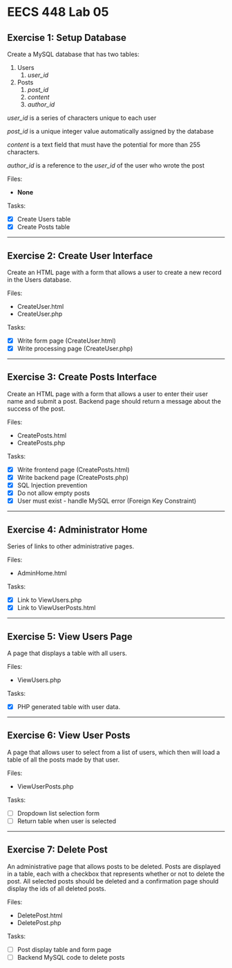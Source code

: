 # EECS 448 Lab 05

## Exercise 1: Setup Database

Create a MySQL database that has two tables:

1. Users
    1. _user\_id_
1. Posts
    1. _post\_id_
    1. _content_
    1. _author\_id_
  
_user\_id_ is a series of characters unique to each user

_post\_id_ is a unique integer value automatically assigned by the database

_content_ is a text field that must have the potential for more than 255 characters.

_author\_id_ is a reference to the _user\_id_ of the user who wrote the post

Files:
 * __None__

Tasks:
 - [x] Create Users table
 - [x] Create Posts table

----

## Exercise 2: Create User Interface

Create an HTML page with a form that allows a user to create a new record in the Users database.

Files:
 * CreateUser.html
 * CreateUser.php
 
Tasks:
  - [x] Write form page (CreateUser.html)
  - [x] Write processing page (CreateUser.php)

----

## Exercise 3: Create Posts Interface

Create an HTML page with a form that allows a user to enter their user name and submit a post. Backend page should return a message about the success of the post.

Files:
 * CreatePosts.html
 * CreatePosts.php

Tasks:
  - [x] Write frontend page (CreatePosts.html)
  - [x] Write backend page (CreatePosts.php)
  - [x] SQL Injection prevention
  - [x] Do not allow empty posts
  - [x] User must exist - handle MySQL error (Foreign Key Constraint)

----

## Exercise 4: Administrator Home

Series of links to other administrative pages.

Files:
 * AdminHome.html

Tasks:
  - [x] Link to ViewUsers.php
  - [x] Link to ViewUserPosts.html

----

## Exercise 5: View Users Page

A page that displays a table with all users.

Files:
 * ViewUsers.php

Tasks:
  - [x] PHP generated table with user data.

----

## Exercise 6: View User Posts

A page that allows user to select from a list of users, which then will load a table of all the posts made by that user.

Files:
 * ViewUserPosts.php

Tasks:
  - [ ] Dropdown list selection form
  - [ ] Return table when user is selected

----

## Exercise 7: Delete Post

An administrative page that allows posts to be deleted. Posts are displayed in a table, each with a checkbox that represents whether or not to delete the post. All selected posts should be deleted and a confirmation page should display the ids of all deleted posts.

Files:
 * DeletePost.html
 * DeletePost.php

Tasks:
  - [ ] Post display table and form page
  - [ ] Backend MySQL code to delete posts
